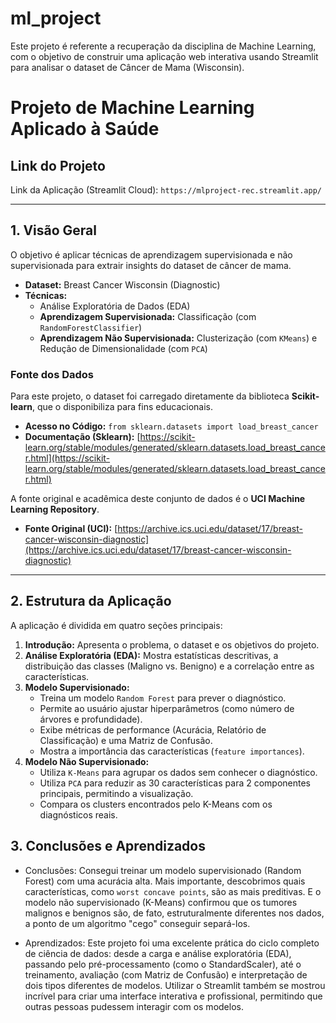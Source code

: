 # ml_project
Este projeto é referente a recuperação da disciplina de Machine Learning, com o objetivo de construir uma aplicação web interativa usando Streamlit para analisar o dataset de Câncer de Mama (Wisconsin).

# Projeto de Machine Learning Aplicado à Saúde

## Link do Projeto

Link da Aplicação (Streamlit Cloud): `https://mlproject-rec.streamlit.app/`

---

## 1. Visão Geral

O objetivo é aplicar técnicas de aprendizagem supervisionada e não supervisionada para extrair insights do dataset de câncer de mama.

* **Dataset:** Breast Cancer Wisconsin (Diagnostic)
* **Técnicas:**
    * Análise Exploratória de Dados (EDA)
    * **Aprendizagem Supervisionada:** Classificação (com `RandomForestClassifier`)
    * **Aprendizagem Não Supervisionada:** Clusterização (com `KMeans`) e Redução de Dimensionalidade (com `PCA`)

### Fonte dos Dados

Para este projeto, o dataset foi carregado diretamente da biblioteca **Scikit-learn**, que o disponibiliza para fins educacionais.

* **Acesso no Código:** `from sklearn.datasets import load_breast_cancer`
* **Documentação (Sklearn):** [https://scikit-learn.org/stable/modules/generated/sklearn.datasets.load_breast_cancer.html](https://scikit-learn.org/stable/modules/generated/sklearn.datasets.load_breast_cancer.html)

A fonte original e acadêmica deste conjunto de dados é o **UCI Machine Learning Repository**.

* **Fonte Original (UCI):** [https://archive.ics.uci.edu/dataset/17/breast-cancer-wisconsin-diagnostic](https://archive.ics.uci.edu/dataset/17/breast-cancer-wisconsin-diagnostic)

---

## 2. Estrutura da Aplicação

A aplicação é dividida em quatro seções principais:

1.  **Introdução:** Apresenta o problema, o dataset e os objetivos do projeto.
2.  **Análise Exploratória (EDA):** Mostra estatísticas descritivas, a distribuição das classes (Maligno vs. Benigno) e a correlação entre as características.
3.  **Modelo Supervisionado:**
    * Treina um modelo `Random Forest` para prever o diagnóstico.
    * Permite ao usuário ajustar hiperparâmetros (como número de árvores e profundidade).
    * Exibe métricas de performance (Acurácia, Relatório de Classificação) e uma Matriz de Confusão.
    * Mostra a importância das características (`feature importances`).
4.  **Modelo Não Supervisionado:**
    * Utiliza `K-Means` para agrupar os dados sem conhecer o diagnóstico.
    * Utiliza `PCA` para reduzir as 30 características para 2 componentes principais, permitindo a visualização.
    * Compara os clusters encontrados pelo K-Means com os diagnósticos reais.

## 3. Conclusões e Aprendizados

   * Conclusões: Consegui treinar um modelo supervisionado (Random Forest) com uma acurácia alta.
     Mais importante, descobrimos quais características, como `worst concave points`, são as mais preditivas.
     E o modelo não supervisionado (K-Means) confirmou que os tumores malignos e benignos são, de fato, estruturalmente diferentes nos dados, a ponto de um algoritmo "cego" conseguir separá-los.

   * Aprendizados: Este projeto foi uma excelente prática do ciclo completo de ciência de dados: desde a carga e análise exploratória (EDA), passando pelo pré-processamento (como o StandardScaler), até o treinamento, avaliação (com Matriz de Confusão) e interpretação de      dois tipos diferentes de modelos. Utilizar o Streamlit também se mostrou incrível para criar uma interface interativa e profissional, permitindo que outras pessoas pudessem interagir com os modelos.
